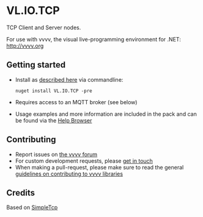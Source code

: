 # VL.IO.TCP
TCP Client and Server nodes.    

For use with vvvv, the visual live-programming environment for .NET: http://vvvv.org

## Getting started
- Install as [described here](https://thegraybook.vvvv.org/reference/hde/managing-nugets.html) via commandline:

    `nuget install VL.IO.TCP -pre`
  
- Requires access to an MQTT broker (see below)
- Usage examples and more information are included in the pack and can be found via the [Help Browser](https://thegraybook.vvvv.org/reference/hde/findinghelp.html)

## Contributing
- Report issues on [the vvvv forum](https://forum.vvvv.org/c/vvvv-gamma/28)
- For custom development requests, please [get in touch](mailto:devvvvs@vvvv.org)
- When making a pull-request, please make sure to read the general [guidelines on contributing to vvvv libraries](https://thegraybook.vvvv.org/reference/extending/contributing.html)

## Credits
Based on [SimpleTcp](https://github.com/jchristn/SimpleTcp)
